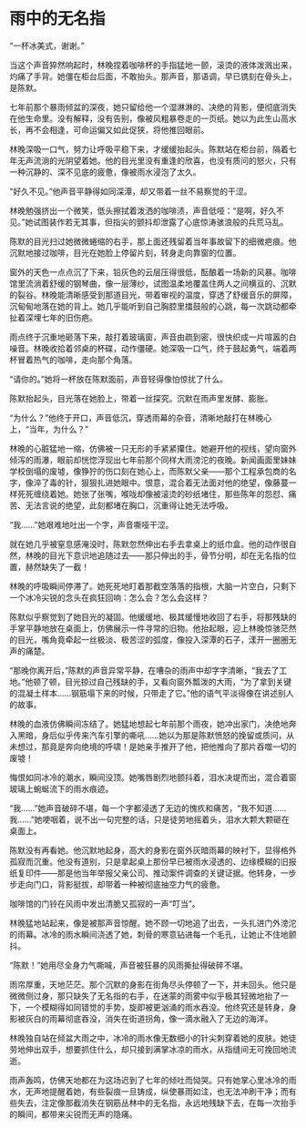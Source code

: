 # 雨中的无名指
“一杯冰美式，谢谢。”

当这个声音猝然响起时，林晚捏着咖啡杯的手指猛地一颤，滚烫的液体泼溅出来，灼痛了手背。她僵在柜台后面，不敢抬头。那声音，那语调，早已镌刻在骨头上，是陈默。

七年前那个暴雨倾盆的深夜，她只留给他一个湿淋淋的、决绝的背影，便彻底消失在他生命里。没有解释，没有告别，像被风粗暴卷走的一页纸。她以为此生山高水长，再不会相逢，可命运偏又如此促狭，将他推回眼前。

林晚深吸一口气，努力让呼吸平稳下来，才缓缓抬起头。陈默站在柜台前，隔着七年无声流淌的光阴望着她。他的目光里没有重逢的欣喜，也没有质问的怒火，只有一种沉静的、深不见底的疲惫，像被雨水浸泡了太久。

“好久不见。”他声音平静得如同深潭，却又带着一丝不易察觉的干涩。

林晚勉强挤出一个微笑，低头擦拭着泼洒的咖啡渍，声音低哑：“是啊，好久不见。”她试图装作若无其事，但指尖的颤抖却泄露了心底惊涛骇浪般的兵荒马乱。

陈默的目光扫过她微微蜷缩的右手，那上面还残留着当年事故留下的细微疤痕。他沉默地接过咖啡，目光在她脸上停留片刻，转身走向靠窗的位置。

窗外的天色一点点沉了下来，铅灰色的云层压得很低，酝酿着一场新的风暴。咖啡馆里流淌着舒缓的钢琴曲，像一层薄纱，试图温柔地覆盖住两人之间横亘的、沉默的裂谷。林晚能清晰感受到那道目光，带着审视的温度，穿透了舒缓音乐的屏障，沉甸甸地落在她的背上。她几乎能听到自己胸腔里擂鼓般的心跳，每一次跳动都牵扯着深埋七年的旧伤疤。

雨点终于沉重地砸落下来，敲打着玻璃窗，声音由疏到密，很快织成一片喧嚣的白噪音。林晚收拾着邻桌的杯碟，动作僵硬。她深吸一口气，终于鼓起勇气，端着两杯冒着热气的咖啡，走向那个角落。

“请你的。”她将一杯放在陈默面前，声音轻得像怕惊扰了什么。

陈默抬起头，目光落在她脸上，带着一丝探究。沉默在雨声里发酵、膨胀。

“为什么？”他终于开口，声音低沉，穿透雨幕的杂音，清晰地敲打在林晚心上，“当年，为什么？”

林晚的心脏猛地一缩，仿佛被一只无形的手紧紧攥住。她避开他的视线，望向窗外倾泻的雨瀑，眼前却恍惚浮现出七年前那个同样大雨滂沱的夜晚。新闻画面里妹妹学校倒塌的废墟，像狰狞的伤口刻在她心上，而陈默父亲——那个工程承包商的名字，像淬了毒的针，狠狠扎进她眼中。恨意，混合着无法面对他的绝望，像藤蔓一样死死缠绕着她。她张了张嘴，喉咙却像被滚烫的砂纸堵住，那些陈年的怨怼、痛苦、无法言说的绝望，此刻都堵在胸口，沉重得让她无法呼吸。

“我……”她艰难地吐出一个字，声音嘶哑干涩。

就在她几乎被窒息感淹没时，陈默忽然伸出右手去拿桌上的纸巾盒。他的动作很自然，林晚的目光下意识地追随过去——那只伸出的手，骨节分明，却在无名指的位置，赫然缺失了一截！

林晚的呼吸瞬间停滞了。她死死地盯着那截空落落的指根，大脑一片空白，只剩下一个冰冷尖锐的念头在疯狂回响：怎么会？怎么会这样？

陈默似乎察觉到了她目光的凝固。他缓缓地、极其缓慢地收回了右手，将那残缺的手掌平静地放在桌面上，仿佛展示一件寻常的旧物。他抬起眼，迎上林晚惊骇茫然的目光，嘴角竟牵起一丝极淡、极苦涩的弧度，像投入深潭的石子，漾开一圈圈无声的痛楚。

“那晚你离开后，”陈默的声音异常平静，在嘈杂的雨声中却字字清晰，“我去了工地。”他顿了顿，目光掠过自己残缺的手，又看向窗外瓢泼的大雨，“为了拿到关键的混凝土样本……钢筋塌下来的时候，只带走了它。”他的语气平淡得像在讲述别人的故事。

林晚的血液仿佛瞬间冻结了。她猛地想起七年前那个雨夜，她冲出家门，决绝地奔入黑暗，身后似乎传来汽车引擎的嘶吼……她以为那是陈默愤怒的挽留或质问，从未想过，那竟是奔向绝境的呼啸！是她亲手推开了他，把他推向了那片吞噬一切的废墟！

悔恨如同冰冷的潮水，瞬间没顶。她嘴唇剧烈地颤抖着，泪水决堤而出，混合着窗玻璃上蜿蜒流下的雨水痕迹。

“我……”她声音破碎不堪，每一个字都浸透了无边的愧疚和痛苦，“我不知道……我……”她哽咽着，说不出一句完整的话，只是徒劳地摇着头，泪水大颗大颗砸在桌面上。

陈默没有再看她。他沉默地起身，高大的身影在窗外灰暗雨幕的映衬下，显得格外孤寂而沉重。他没有道别，只是拿起桌上那份早已被雨水浸透的、边缘模糊的旧报纸复印件——那是他当年举报父亲公司、推动案件调查的关键证据。他转身，一步步走向门口，背影挺拔，却带着一种被彻底抽空力气的疲惫。

咖啡馆的门铃在风雨中发出清脆又孤寂的一声“叮当”。

林晚猛地站起来，像是被那声音惊醒。她不顾一切地追了出去，一头扎进门外滂沱的雨幕。冰冷的雨水瞬间浇透了她，刺骨的寒意钻进每一个毛孔，让她止不住地颤抖。

“陈默！”她用尽全身力气嘶喊，声音被狂暴的风雨撕扯得破碎不堪。

雨帘厚重，天地茫茫。那个沉默的身影在街角尽头停顿了一下，并未回头。他只是微微侧过身，那只缺失了无名指的右手，在迷蒙的雨雾中似乎极其轻微地抬了一下，一个模糊得如同错觉的手势，旋即被更汹涌的雨水吞没。他终究还是转身，身影被灰白的雨幕彻底吞没，消失在街道拐角，像一滴水融入了无边的海洋。

林晚独自站在倾盆大雨之中，冰冷的雨水像无数细小的针尖刺穿着她的皮肤。她徒劳地伸出双手，想要抓住什么，却只接到满掌冰凉的雨水，从指缝间无可挽回地流逝。

雨声轰鸣，仿佛天地都在为这场迟到了七年的倾吐而恸哭。只有她掌心里冰冷的雨水，无声地提醒着她，有些裂痕一旦铸成，纵使暴雨如注，也无法冲刷干净；而有些失去，注定像那截消失在钢筋丛林中的无名指，永远地残缺下去，在每一次抬手的瞬间，都带来尖锐而无声的隐痛。

